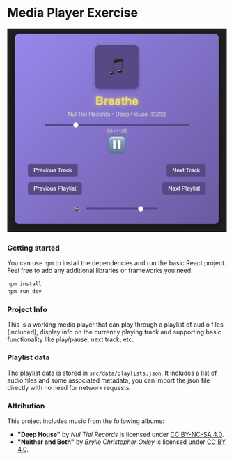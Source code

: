 # Media Player Exercise

![Screenshot of Completed Exercise](./images/sample.png)

### Getting started

You can use `npm` to install the dependencies and run the basic React project. Feel free to add any additional libraries
or frameworks you need.

```bash
npm install
npm run dev
```

### Project Info

This is a working media player that can play through a playlist of audio files (included), display info on the
currently playing track and supporting basic functionality like play/pause, next track, etc.

### Playlist data

The playlist data is stored in `src/data/playlists.json`. It includes a list of audio files and some associated metadata,
you can import the json file directly with no need for network requests.

### Attribution

This project includes music from the following albums:

- **"Deep House"** by _Nul Tiel Records_ is licensed under [CC BY-NC-SA 4.0](https://creativecommons.org/licenses/by-nc-sa/4.0/).
- **"Neither and Both"** by _Brylie Christopher Oxley_ is licensed under [CC BY 4.0](https://creativecommons.org/licenses/by/4.0/).
